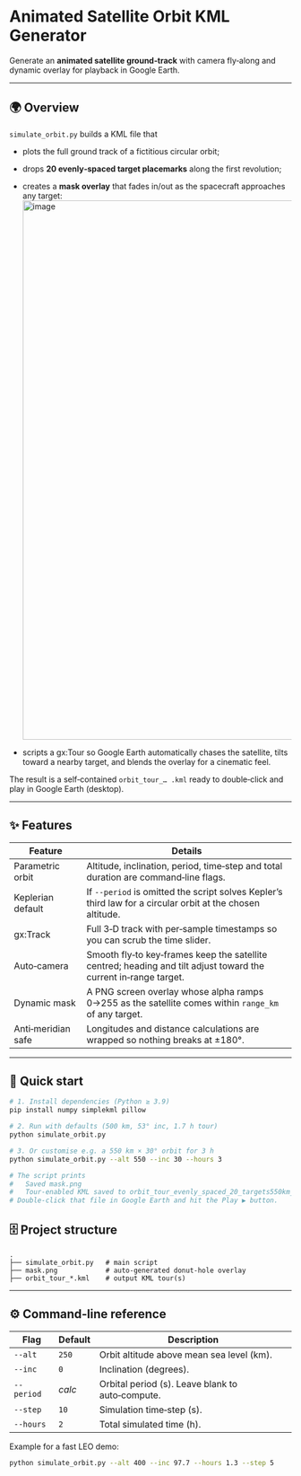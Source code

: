 # Animated Satellite Orbit KML Generator

Generate an **animated satellite ground‑track** with camera fly‑along and dynamic overlay for playback in Google Earth.

---

## 🌍 Overview

`simulate_orbit.py` builds a KML file that

* plots the full ground track of a fictitious circular orbit;
* drops **20 evenly‑spaced target placemarks** along the first revolution;
* creates a **mask overlay** that fades in/out as the spacecraft approaches any target: <img width="1568" height="961" alt="image" src="https://github.com/user-attachments/assets/3c065bce-979a-4cfb-bc0c-95ff6d06bc41" />

* scripts a gx\:Tour so Google Earth automatically chases the satellite, tilts toward a nearby target, and blends the overlay for a cinematic feel.

The result is a self‑contained `orbit_tour_… .kml` ready to double‑click and play in Google Earth (desktop).

---

## ✨ Features

| Feature            | Details                                                                                                          |
| ------------------ | ---------------------------------------------------------------------------------------------------------------- |
| Parametric orbit   | Altitude, inclination, period, time‑step and total duration are command‑line flags.                              |
| Keplerian default  | If `--period` is omitted the script solves Kepler’s third law for a circular orbit at the chosen altitude.       |
| gx\:Track          | Full 3‑D track with per‑sample timestamps so you can scrub the time slider.                                      |
| Auto‑camera        | Smooth fly‑to key‑frames keep the satellite centred; heading and tilt adjust toward the current in‑range target. |
| Dynamic mask       | A PNG screen overlay whose alpha ramps 0→255 as the satellite comes within `range_km` of any target.             |
| Anti‑meridian safe | Longitudes and distance calculations are wrapped so nothing breaks at ±180°.                                     |

---

## 🚀 Quick start

```bash
# 1. Install dependencies (Python ≥ 3.9)
pip install numpy simplekml pillow

# 2. Run with defaults (500 km, 53° inc, 1.7 h tour)
python simulate_orbit.py

# 3. Or customise e.g. a 550 km × 30° orbit for 3 h
python simulate_orbit.py --alt 550 --inc 30 --hours 3

# The script prints
#   Saved mask.png
#   Tour-enabled KML saved to orbit_tour_evenly_spaced_20_targets550km_30deg.kml
# Double‑click that file in Google Earth and hit the Play ▶ button.
```

## 🗄️ Project structure

```
.
├── simulate_orbit.py   # main script
├── mask.png            # auto‑generated donut‑hole overlay
├── orbit_tour_*.kml    # output KML tour(s)

```

---

## ⚙️ Command‑line reference

| Flag       | Default | Description                                      |
| ---------- | ------- | ------------------------------------------------ |
| `--alt`    | `250`   | Orbit altitude above mean sea level (km).        |
| `--inc`    | `0`     | Inclination (degrees).                           |
| `--period` | *calc*  | Orbital period (s). Leave blank to auto‑compute. |
| `--step`   | `10`    | Simulation time‑step (s).                        |
| `--hours`  | `2`     | Total simulated time (h).                        |

Example for a fast LEO demo:

```bash
python simulate_orbit.py --alt 400 --inc 97.7 --hours 1.3 --step 5
```

